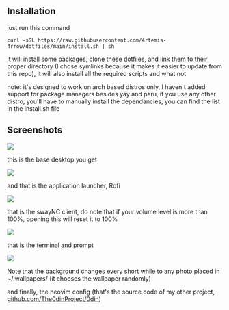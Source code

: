 ## Installation

just run this command

`curl -sSL https://raw.githubusercontent.com/4rtemis-4rrow/dotfiles/main/install.sh | sh`

it will install some packages, clone these dotfiles, and link them to their proper directory (I chose symlinks because it makes it easier to update from this repo), it will also install all the required scripts and what not

note: it's designed to work on arch based distros only, I haven't added support for package managers besides yay and paru, if you use any other distro, you'll have to manually install the dependancies, you can find the list in the install.sh file

## Screenshots

![](../main/Screenshots/Desktop.png)

this is the base desktop you get

![](../main/Screenshots/Rofi.png)

and that is the application launcher, Rofi

![](../main/Screenshots/SwayNC.png)

that is the swayNC client, do note that if your volume level is more than 100%, opening this will reset it to 100%

![](../main/Screenshots/Terminal.png)

that is the terminal and prompt

![](../main/Screenshots/Neovim.png)

Note that the background changes every short while to any photo placed in ~/.wallpapers/ (it chooses the wallpaper randomly)

and finally, the neovim config (that's the source code of my other project, [github.com/The0dinProject/0din](0din))

